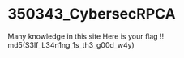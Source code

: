 # 350343_CybersecRPCA
Many knowledge in this site
Here is your flag !!
md5(S3lf_L34n1ng_1s_th3_g00d_w4y)

